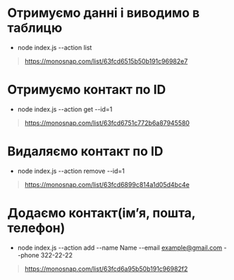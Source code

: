 # Отримуємо данні і виводимо в таблицю 
* node index.js --action list
 > https://monosnap.com/list/63fcd6515b50b191c96982e7
 
# Отримуємо контакт по ID 
* node index.js --action get --id=1
 > https://monosnap.com/list/63fcd6751c772b6a87945580

# Видаляємо контакт по ID
* node index.js --action remove --id=1
 > https://monosnap.com/list/63fcd6899c814a1d05d4bc4e
 
# Додаємо контакт(імʼя, пошта, телефон)
* node index.js --action add --name Name --email example@gmail.com --phone 322-22-22
 > https://monosnap.com/list/63fcd6a95b50b191c96982f2
